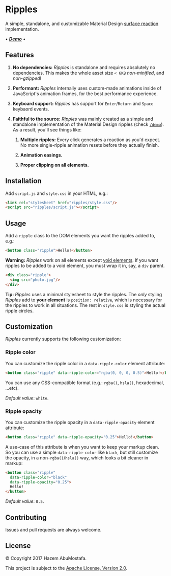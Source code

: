 # Ripples

A simple, standalone, and customizable Material Design [surface reaction](https://material.io/guidelines/motion/material-motion.html) implementation.

&bullet; [***Demo***](https://hazemam.github.io/Ripples/demo) &bullet;



## Features

1.  **No dependencies:** *Ripples* is standalone and requires absolutely no dependencies.
    This makes the whole asset size `< 6KB` *non-minified*, and *non-gzipped*!

2.  **Performant:** *Ripples* internally uses custom-made animations inside of JavaScript's animation frames, for the best performance experience.

3.  **Keyboard support:** *Ripples* has support for `Enter`/`Return` and `Space` keybaord events.

4.  **Faithful to the source:** *Ripples* was mainly created as a simple and standalone implementation of the Material Design ripples (check [`/demo`](https://hazemam.github.io/Ripples/demo)). As a result, you'll see things like:

    1.  **Multiple ripples:** Every click generates a reaction as you'd expect. No more single-ripple animation resets before they actually finish.

    2.  **Animation easings.**

    3.  **Proper clipping on all elements.**



## Installation

Add `script.js` and `style.css` in your HTML, e.g.:

````html
<link rel="stylesheet" href="ripples/style.css"/>
<script src="ripples/script.js"></script>
````


## Usage

Add a `ripple` class to the DOM elements you want the ripples added to, e.g.:

````html
<button class="ripple">Hello!</button>
````

**Warning:** *Ripples* work on all elements except [void elements](http://www.w3.org/TR/html5/syntax.html#void-elements). If you want ripples to be added to a void element, you must wrap it in, say, a `div` parent.

````html
<div class="ripple">
  <img src="photo.jpg"/>
</div>
````

**Tip:** *Ripples* uses a minimal stylesheet to style the ripples. The *only* styling *Ripples* add to **your element** is `position: relative`, which is necessary for the ripples to work in all situations. The rest in `style.css` is styling the actual ripple circles.



## Customization

*Ripples* currently supports the following customization:


### Ripple color

You can customize the ripple color in a `data-ripple-color` element attribute:

````html
<button class="ripple" data-ripple-color="rgba(0, 0, 0, 0.5)">Hello!</button>
````

You can use any CSS-compatible format (e.g.: `rgba()`, `hsla()`, hexadecimal, ...etc).

*Default value*: `white`.
    
    
### Ripple opacity

You can customize the ripple opacity in a `data-ripple-opacity` element attribute:
    
````html
<button class="ripple" data-ripple-opacity="0.25">Hello!</button>
````

A use-case of this attribute is when you want to keep your markup clean. So you can use a simple `data-ripple-color` like `black`, but still customize the opacity, in a non-`rgba()`/`hsla()` way, which looks a bit cleaner in markup:

````html
<button class="ripple"
  data-ripple-color="black"
  data-ripple-opacity="0.25">
  Hello!
</button>
````

*Default value*: `0.5`.



## Contributing

Issues and pull requests are always welcome.



## License

&copy; Copyright 2017 Hazem AbuMostafa.

This project is subject to the [Apache License, Version 2.0](http://apache.org/licenses/LICENSE-2.0.html).
